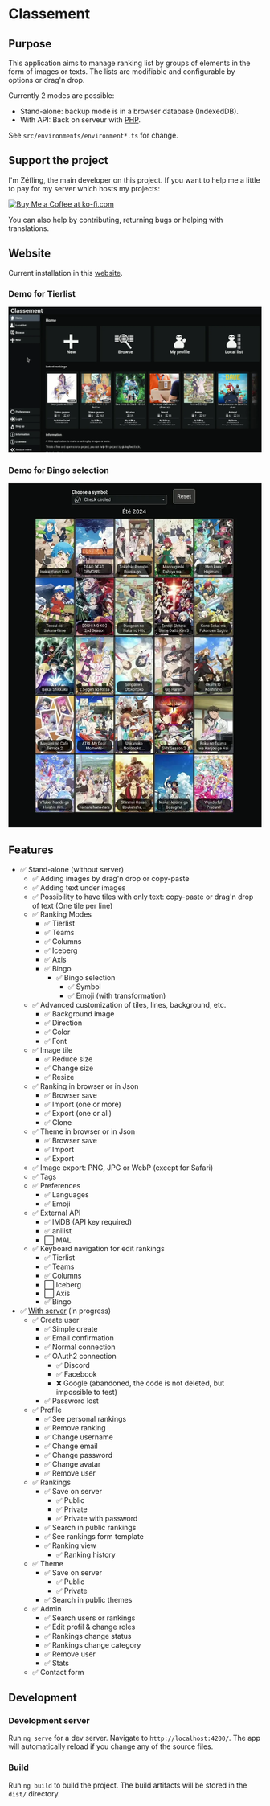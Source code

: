 # Classement

## Purpose

This application aims to manage ranking list by groups of elements in the form of images or texts.
The lists are modifiable and configurable by options or drag'n drop.

Currently 2 modes are possible:

- Stand-alone: backup mode is in a browser database (IndexedDB).
- With API: Back on serveur with [PHP](https://git.ikilote.net/classement/serveur).

See `src/environments/environment*.ts` for change.

## Support the project

I'm Zéfling, the main developer on this project. If you want to help me a little to pay for my server which hosts my projects:

<a href='https://ko-fi.com/Z8Z7XW9H2' target='_blank'><img height='36' style='border:0px;height:36px;' src='https://storage.ko-fi.com/cdn/kofi3.png?v=3' border='0' alt='Buy Me a Coffee at ko-fi.com' /></a>

You can also help by contributing, returning bugs or helping with translations.

## Website

Current installation in this [website](https://classement.org/).

### Demo for Tierlist

![Demo for Tierlist](demo/demo_tierlist.webp 'Demo for Tierlist')

### Demo for Bingo selection

![Demo for Bingo selection](demo/demo_bingo.webp 'Demo for Bingo selection')

## Features

- ✅ Stand-alone (without server)
    - ✅ Adding images by drag'n drop or copy-paste
    - ✅ Adding text under images
    - ✅ Possibility to have tiles with only text: copy-paste or drag'n drop of text (One tile per line)
    - ✅ Ranking Modes
        - ✅ Tierlist
        - ✅ Teams
        - ✅ Columns
        - ✅ Iceberg
        - ✅ Axis
        - ✅ Bingo
            - ✅ Bingo selection
                - ✅ Symbol
                - ✅ Emoji (with transformation)
    - ✅ Advanced customization of tiles, lines, background, etc.
        - ✅ Background image
        - ✅ Direction
        - ✅ Color
        - ✅ Font
    - ✅ Image tile
        - ✅ Reduce size
        - ✅ Change size
        - ✅ Resize
    - ✅ Ranking in browser or in Json
        - ✅ Browser save
        - ✅ Import (one or more)
        - ✅ Export (one or all)
        - ✅ Clone
    - ✅ Theme in browser or in Json
        - ✅ Browser save
        - ✅ Import
        - ✅ Export
    - ✅ Image export: PNG, JPG or WebP (except for Safari)
    - ✅ Tags
    - ✅ Preferences
        - ✅ Languages
        - ✅ Emoji
    - ✅ External API
        - ✅ IMDB (API key required)
        - ✅ anilist
        - ⬜ MAL
    - ✅ Keyboard navigation for edit rankings
        - ✅ Tierlist
        - ✅ Teams
        - ✅ Columns
        - ⬜ Iceberg
        - ⬜ Axis
        - ✅ Bingo
- ✅ [With server](https://git.ikilote.net/classement/serveur) (in progress)
    - ✅ Create user
        - ✅ Simple create
        - ✅ Email confirmation
        - ✅ Normal connection
        - ✅ OAuth2 connection
            - ✅ Discord
            - ✅ Facebook
            - ❌ Google (abandoned, the code is not deleted, but impossible to test)
        - ✅ Password lost
    - ✅ Profile
        - ✅ See personal rankings
        - ✅ Remove ranking
        - ✅ Change username
        - ✅ Change email
        - ✅ Change password
        - ✅ Change avatar
        - ✅ Remove user
    - ✅ Rankings
        - ✅ Save on server
            - ✅ Public
            - ✅ Private
            - ✅ Private with password
        - ✅ Search in public rankings
        - ✅ See rankings form template
        - ✅ Ranking view
            - ✅ Ranking history
    - ✅ Theme
        - ✅ Save on server
            - ✅ Public
            - ✅ Private
        - ✅ Search in public themes
    - ✅ Admin
        - ✅ Search users or rankings
        - ✅ Edit profil & change roles
        - ✅ Rankings change status
        - ✅ Rankings change category
        - ✅ Remove user
        - ✅ Stats
    - ✅ Contact form

## Development

### Development server

Run `ng serve` for a dev server. Navigate to `http://localhost:4200/`. The app will automatically reload if you change any of the source files.

### Build

Run `ng build` to build the project. The build artifacts will be stored in the `dist/` directory.
